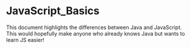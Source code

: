 # JavaScript_Basics

This document highlights the differences between Java and JavaScript. This would hopefully make anyone who already knows Java but wants to learn JS easier!  
